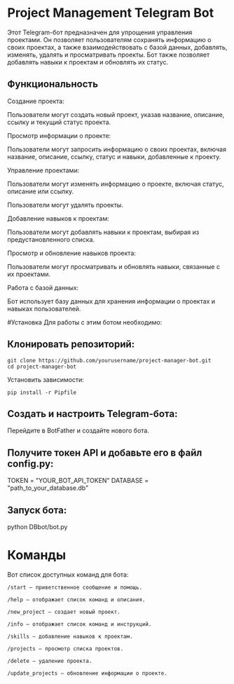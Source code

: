 # Project Management Telegram Bot
Этот Telegram-бот предназначен для упрощения управления проектами. Он позволяет пользователям сохранять информацию о своих проектах, а также взаимодействовать с базой данных, добавлять, изменять, удалять и просматривать проекты. Бот также позволяет добавлять навыки к проектам и обновлять их статус.

## Функциональность
Создание проекта:

Пользователи могут создать новый проект, указав название, описание, ссылку и текущий статус проекта.

Просмотр информации о проекте:

Пользователи могут запросить информацию о своих проектах, включая название, описание, ссылку, статус и навыки, добавленные к проекту.

Управление проектами:

Пользователи могут изменять информацию о проекте, включая статус, описание или ссылку.

Пользователи могут удалять проекты.

Добавление навыков к проектам:

Пользователи могут добавлять навыки к проектам, выбирая из предустановленного списка.

Просмотр и обновление навыков проекта:

Пользователи могут просматривать и обновлять навыки, связанные с их проектами.

Работа с базой данных:

Бот использует базу данных для хранения информации о проектах и навыках пользователей.

#Установка
 Для работы с этим ботом необходимо:
## Клонировать репозиторий:
```
git clone https://github.com/yourusername/project-manager-bot.git
cd project-manager-bot
```
Установить зависимости:
```
pip install -r Pipfile
```
## Создать и настроить Telegram-бота:
Перейдите в BotFather и создайте нового бота.

## Получите токен API и добавьте его в файл config.py:
TOKEN = "YOUR_BOT_API_TOKEN"
DATABASE = "path_to_your_database.db"

## Запуск бота:
python DBbot/bot.py

# Команды
Вот список доступных команд для бота:
```
/start — приветственное сообщение и помощь.

/help — отображает список команд и описания.

/new_project — создает новый проект.

/info — отображает список команд и инструкций.

/skills — добавление навыков к проектам.

/projects — просмотр списка проектов.

/delete — удаление проекта.

/update_projects — обновление информации о проекте.
```
